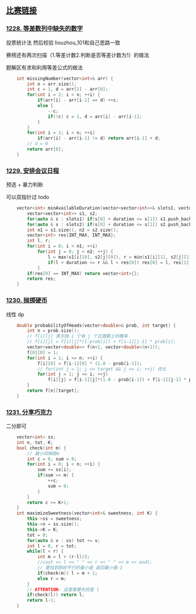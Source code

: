 ## [比赛链接](https://leetcode-cn.com/contest/biweekly-contest-11/)


### [1228. 等差数列中缺失的数字](https://leetcode-cn.com/problems/missing-number-in-arithmetic-progression/)

投票统计法 然后校验 liouzhou_101和自己思路一致

赛榜还有两次扫描（1.等差计数2.判断是否等差计数为1）的做法

题解区有求和利用等差公式的做法

```c++
    int missingNumber(vector<int>& arr) {
        int n = arr.size();
        int c = 1, d = arr[1] - arr[0];
        for(int i = 2; i < n; ++i) {
            if(arr[i] - arr[i-1] == d) ++c;
            else {
                --c;
                if(!c) c = 1, d = arr[i] - arr[i-1];
            }
        }
        for(int i = 1; i < n; ++i)
            if(arr[i] - arr[i-1] != d) return arr[i-1] + d;
        // d = 0
        return arr[0];
    }
```


### [1229. 安排会议日程](https://leetcode-cn.com/problems/meeting-scheduler/)

预选 + 暴力判断

可以双指针过 todo

```c++
    vector<int> minAvailableDuration(vector<vector<int>>& slots1, vector<vector<int>>& slots2, int duration) {
        vector<vector<int>> s1, s2;
        for(auto & s : slots1) if(s[0] + duration <= s[1]) s1.push_back(s);
        for(auto & s : slots2) if(s[0] + duration <= s[1]) s2.push_back(s);
        int n1 = s1.size(), n2 = s2.size();
        vector<int> res{INT_MAX, INT_MAX};
        int l, r;
        for(int i = 0; i < n1; ++i)
            for(int j = 0; j < n2; ++j) {
                l = max(s1[i][0], s2[j][0]), r = min(s1[i][1], s2[j][1]);
                if(l + duration <= r && l < res[0]) res[0] = l, res[1] = l+duration;
            }
        if(res[0] == INT_MAX) return vector<int>{};
        return res;
    }
```

### [1230. 抛掷硬币](https://leetcode-cn.com/problems/toss-strange-coins/)

线性 dp

```c++
    double probabilityOfHeads(vector<double>& prob, int target) {
        int n = prob.size();
        // f[i][j] 表示抛 i 个有 j 个正面朝上的概率
        // f[i][j] = f[i][j]*(1-prob[i]) + f[i-1][j-1] * prob[i];
        vector<vector<double>> f(n+1, vector<double>(n+1));
        f[0][0] = 1;
        for(int i = 1; i <= n; ++i) {
            f[i][0] = f[i-1][0] * (1.0 - prob[i-1]);
            // for(int j = 1; j <= target && j <= i; ++j) 优化
            for(int j = 1; j <= i; ++j)
                f[i][j] = f[i-1][j]*(1.0 - prob[i-1]) + f[i-1][j-1] * prob[i-1];
        }
        return f[n][target];
    }
```

### [1231. 分享巧克力](https://leetcode-cn.com/problems/divide-chocolate/)

二分即可

```c++
    vector<int> ss;
    int n, tot, K;
    bool check(int m) {
        // 最小间隔是m
        int c = 0, sum = 0;
        for(int i = 0; i < n; ++i) {
            sum += ss[i];
            if(sum >= m) {
                ++c;
                sum = 0;
            }
        }
        return c >= K+1;
    }
    int maximizeSweetness(vector<int>& sweetness, int K) {
        this->ss = sweetness;
        this->n = ss.size();
        this->K = K;
        tot = 0;
        for(auto & v : ss) tot += v;
        int l = 0, r = tot;
        while(l < r) {
            int m = l + (r-l)/2;
            //cout << l << " " << r << " " << m << endl;
            // 要找到刚好不行的最小值 返回最小值-1
            if(check(m)) l = m + 1;
            else r = m;
        }
        // ATTENTION: 这里需要先检查 l
        if(check(l)) return l;
        return l-1;
    }
```
